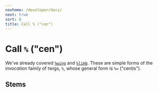 ```yaml
---
navhome: /developer/docs/
next: true
sort: 8
title: Call % ("cen")
---
```


# Call `%` ("cen")

We've already covered [`%wing`](../limb/wing) and [`%limb`](../limb/limb).  These are simple 
forms of the *invocation* family of twigs, `%`, whose general 
form is `%=` ("centis").

## Stems

<list dataPreview="true" className="runes"></list>
